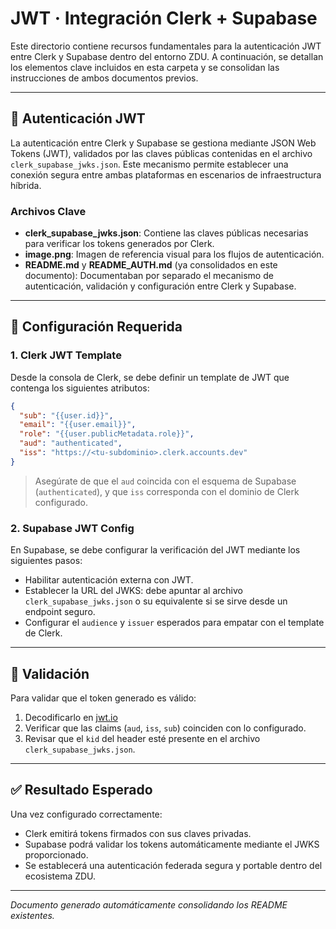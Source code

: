 # JWT · Integración Clerk + Supabase

Este directorio contiene recursos fundamentales para la autenticación JWT entre Clerk y Supabase dentro del entorno ZDU. A continuación, se detallan los elementos clave incluidos en esta carpeta y se consolidan las instrucciones de ambos documentos previos.

---

## 🔐 Autenticación JWT

La autenticación entre Clerk y Supabase se gestiona mediante JSON Web Tokens (JWT), validados por las claves públicas contenidas en el archivo `clerk_supabase_jwks.json`. Este mecanismo permite establecer una conexión segura entre ambas plataformas en escenarios de infraestructura híbrida.

### Archivos Clave

- **clerk_supabase_jwks.json**: Contiene las claves públicas necesarias para verificar los tokens generados por Clerk.
- **image.png**: Imagen de referencia visual para los flujos de autenticación.
- **README.md** y **README_AUTH.md** (ya consolidados en este documento): Documentaban por separado el mecanismo de autenticación, validación y configuración entre Clerk y Supabase.

---

## 🔧 Configuración Requerida

### 1. Clerk JWT Template

Desde la consola de Clerk, se debe definir un template de JWT que contenga los siguientes atributos:

```json
{
  "sub": "{{user.id}}",
  "email": "{{user.email}}",
  "role": "{{user.publicMetadata.role}}",
  "aud": "authenticated",
  "iss": "https://<tu-subdominio>.clerk.accounts.dev"
}
```

> Asegúrate de que el `aud` coincida con el esquema de Supabase (`authenticated`), y que `iss` corresponda con el dominio de Clerk configurado.

### 2. Supabase JWT Config

En Supabase, se debe configurar la verificación del JWT mediante los siguientes pasos:

- Habilitar autenticación externa con JWT.
- Establecer la URL del JWKS: debe apuntar al archivo `clerk_supabase_jwks.json` o su equivalente si se sirve desde un endpoint seguro.
- Configurar el `audience` y `issuer` esperados para empatar con el template de Clerk.

---

## 🧪 Validación

Para validar que el token generado es válido:

1. Decodificarlo en [jwt.io](https://jwt.io)
2. Verificar que las claims (`aud`, `iss`, `sub`) coinciden con lo configurado.
3. Revisar que el `kid` del header esté presente en el archivo `clerk_supabase_jwks.json`.

---

## ✅ Resultado Esperado

Una vez configurado correctamente:

- Clerk emitirá tokens firmados con sus claves privadas.
- Supabase podrá validar los tokens automáticamente mediante el JWKS proporcionado.
- Se establecerá una autenticación federada segura y portable dentro del ecosistema ZDU.

---

*Documento generado automáticamente consolidando los README existentes.*
